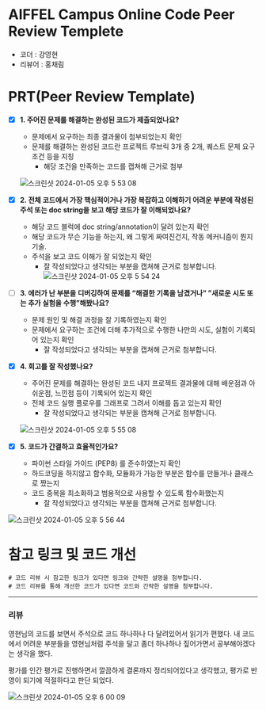 # AIFFEL Campus Online Code Peer Review Templete
- 코더 : 강영현
- 리뷰어 : 홍채림


# PRT(Peer Review Template)
- [x]  **1. 주어진 문제를 해결하는 완성된 코드가 제출되었나요?**
    - 문제에서 요구하는 최종 결과물이 첨부되었는지 확인
    - 문제를 해결하는 완성된 코드란 프로젝트 루브릭 3개 중 2개, 
    퀘스트 문제 요구조건 등을 지칭
        - 해당 조건을 만족하는 코드를 캡쳐해 근거로 첨부
     
    ![스크린샷 2024-01-05 오후 5 53 08](https://github.com/YounghyeonK/AIFFEL_Online_Quest/assets/149548944/3cdc825f-476a-4494-a105-057749f91e57)

    
- [x]  **2. 전체 코드에서 가장 핵심적이거나 가장 복잡하고 이해하기 어려운 부분에 작성된 
주석 또는 doc string을 보고 해당 코드가 잘 이해되었나요?**
    - 해당 코드 블럭에 doc string/annotation이 달려 있는지 확인
    - 해당 코드가 무슨 기능을 하는지, 왜 그렇게 짜여진건지, 작동 메커니즘이 뭔지 기술.
    - 주석을 보고 코드 이해가 잘 되었는지 확인
        - 잘 작성되었다고 생각되는 부분을 캡쳐해 근거로 첨부합니다.
![스크린샷 2024-01-05 오후 5 54 24](https://github.com/YounghyeonK/AIFFEL_Online_Quest/assets/149548944/c76ac427-6fc3-45c5-a7a1-d8c47ed1d162)

- [ ]  **3. 에러가 난 부분을 디버깅하여 문제를 “해결한 기록을 남겼거나” 
”새로운 시도 또는 추가 실험을 수행”해봤나요?**
    - 문제 원인 및 해결 과정을 잘 기록하였는지 확인
    - 문제에서 요구하는 조건에 더해 추가적으로 수행한 나만의 시도, 
    실험이 기록되어 있는지 확인
        - 잘 작성되었다고 생각되는 부분을 캡쳐해 근거로 첨부합니다.
        
- [x]  **4. 회고를 잘 작성했나요?**
    - 주어진 문제를 해결하는 완성된 코드 내지 프로젝트 결과물에 대해
    배운점과 아쉬운점, 느낀점 등이 기록되어 있는지 확인
    - 전체 코드 실행 플로우를 그래프로 그려서 이해를 돕고 있는지 확인
        - 잘 작성되었다고 생각되는 부분을 캡쳐해 근거로 첨부합니다.
     
    ![스크린샷 2024-01-05 오후 5 55 08](https://github.com/YounghyeonK/AIFFEL_Online_Quest/assets/149548944/6ecc19a9-4cc9-4188-a0c2-50485bb028ab)

        
- [x]  **5. 코드가 간결하고 효율적인가요?**
    - 파이썬 스타일 가이드 (PEP8) 를 준수하였는지 확인
    - 하드코딩을 하지않고 함수화, 모듈화가 가능한 부분은 함수를 만들거나 클래스로 짰는지
    - 코드 중복을 최소화하고 범용적으로 사용할 수 있도록 함수화했는지
        - 잘 작성되었다고 생각되는 부분을 캡쳐해 근거로 첨부합니다.
     
![스크린샷 2024-01-05 오후 5 56 44](https://github.com/YounghyeonK/AIFFEL_Online_Quest/assets/149548944/2a68d869-5d7a-4cee-b043-16d37f0346f2)



# 참고 링크 및 코드 개선
```
# 코드 리뷰 시 참고한 링크가 있다면 링크와 간략한 설명을 첨부합니다.
# 코드 리뷰를 통해 개선한 코드가 있다면 코드와 간략한 설명을 첨부합니다.
```
---

### 리뷰

영현님의 코드를 보면서 주석으로 코드 하나하나 다 달려있어서 읽기가 편했다. 
내 코드에서 어려운 부분들을 영현님처럼 주석을 달고 좀더 하나하나 짚어가면서 공부해야겠다는 생각을 했다. 

평가를 인간 평가로 진행하면서 깔끔하게 결론까지 정리되어있다고 생각했고, 평가로 반영이 되기에 적절하다고 판단 되었다. 

![스크린샷 2024-01-05 오후 6 00 09](https://github.com/YounghyeonK/AIFFEL_Online_Quest/assets/149548944/89d0fe86-581b-43bf-a56c-77df85b0d34c)
